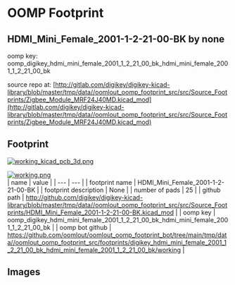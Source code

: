 # OOMP Footprint  
## HDMI_Mini_Female_2001-1-2-21-00-BK  by none  
  
oomp key: oomp_digikey_hdmi_mini_female_2001_1_2_21_00_bk_hdmi_mini_female_2001_1_2_21_00_bk  
  
source repo at: [http://gitlab.com/digikey/digikey-kicad-library/blob/master/tmp/data//oomlout_oomp_footprint_src/src/Source_Footprints/Zigbee_Module_MRF24J40MD.kicad_mod](http://gitlab.com/digikey/digikey-kicad-library/blob/master/tmp/data//oomlout_oomp_footprint_src/src/Source_Footprints/Zigbee_Module_MRF24J40MD.kicad_mod)  
## Footprint  
  
[![working_kicad_pcb_3d.png](working_kicad_pcb_3d_600.png)](working_kicad_pcb_3d.png)  
  
[![working.png](working_600.png)](working.png)  
| name | value | 
| --- | --- | 
| footprint name | HDMI_Mini_Female_2001-1-2-21-00-BK | 
| footprint description | None | 
| number of pads | 25 | 
| github path | http://github.com/digikey/digikey-kicad-library/blob/master/tmp/data//oomlout_oomp_footprint_src/src/Source_Footprints/HDMI_Mini_Female_2001-1-2-21-00-BK.kicad_mod | 
| oomp key | oomp_digikey_hdmi_mini_female_2001_1_2_21_00_bk_hdmi_mini_female_2001_1_2_21_00_bk | 
| oomp bot github | https://github.com/oomlout/oomlout_oomp_footprint_bot/tree/main/tmp/data//oomlout_oomp_footprint_src/footprints/digikey_hdmi_mini_female_2001_1_2_21_00_bk_hdmi_mini_female_2001_1_2_21_00_bk/working | 
## Images  
